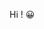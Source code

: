 Hi ! 😀


<!--
<a href="버튼을 눌렀을 때 이동할 링크" target="_blank"><img src="https://img.shields.io/badge/뱃지레이블-배경색?style=뱃지모양&logo=로고&logoColor=로고색상"/></a>
<img src="https://img.shields.io/badge/{내용}-{배경 색깔}?style={스타일}&logo={로고이름}&logoColor={로고 색깔}"/>
[![Solved.ac프로필](http://mazassumnida.wtf/api/v2/generate_badge?boj=tmdgh0976)](https://solved.ac/tmdgh0976)

  <p align="center">  Today I learn 👍<br><br><a href="./C/README.md/"><img src="https://img.shields.io/badge/C&C++-white?style=flate&logo=c%2B%2B&logoColor=00599C" width="100px"/></a> <img src="https://img.shields.io/badge/Python-red?style=flate&logo=Python&logoColor=3665AB" width="100px"/> <img src="https://img.shields.io/badge/PHP-yellow?style=flate&logo=PHP&logoColor=777BB4" width="75px"/> <img src="https://img.shields.io/badge/HTML-green?style=flate&logo=HTML5&logoColor=E34F26" width="90px"/> <img src="https://img.shields.io/badge/CSS-lightgrey?style=flate&logo=CSS3&logoColor=1572b6" width="80px"/> <br> <img src="https://img.shields.io/badge/Reversing-blue?style=flate&logo=Stack Overflow&logoColor=CD2640" width="120px"/> <img src="https://img.shields.io/badge/Web-blueviolet?style=flate&logo=Internet Explorer&logoColor=0076d6" width="75px"/> <img src="https://img.shields.io/badge/System-black?style=flate&logo=RedHat&logoColor=EE0000" width="102px"/> 
</p>

-->